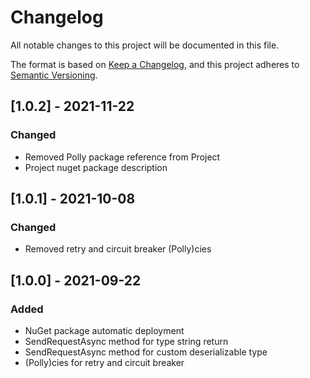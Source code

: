 # Changelog

All notable changes to this project will be documented in this file.

The format is based on [Keep a Changelog](https://keepachangelog.com/en/1.0.0/),
and this project adheres to [Semantic Versioning](https://semver.org/spec/v2.0.0.html).

## [1.0.2] - 2021-11-22

### Changed

- Removed Polly package reference from Project
- Project nuget package description

## [1.0.1] - 2021-10-08

### Changed

- Removed retry and circuit breaker (Polly)cies

## [1.0.0] - 2021-09-22

### Added

- NuGet package automatic deployment
- SendRequestAsync method for type string return
- SendRequestAsync method for custom deserializable type
- (Polly)cies for retry and circuit breaker
